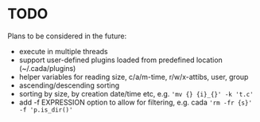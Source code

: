 # TODO

Plans to be considered in the future:

- execute in multiple threads
- support user-defined plugins loaded from predefined location (~/.cada/plugins)
- helper variables for reading size, c/a/m-time, r/w/x-attibs, user, group
- ascending/descending sorting
- sorting by size, by creation date/time etc, e.g. `'mv {} {i}_{}' -k 't.c'`
- add -f EXPRESSION option to allow for filtering, e.g. cada `'rm -fr {s}' -f 'p.is_dir()'`
